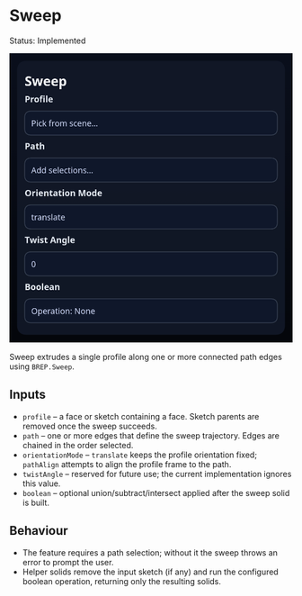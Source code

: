 # Sweep

Status: Implemented

![Sweep feature dialog](sweep.png)

Sweep extrudes a single profile along one or more connected path edges using `BREP.Sweep`.

## Inputs
- `profile` – a face or sketch containing a face. Sketch parents are removed once the sweep succeeds.
- `path` – one or more edges that define the sweep trajectory. Edges are chained in the order selected.
- `orientationMode` – `translate` keeps the profile orientation fixed; `pathAlign` attempts to align the profile frame to the path.
- `twistAngle` – reserved for future use; the current implementation ignores this value.
- `boolean` – optional union/subtract/intersect applied after the sweep solid is built.

## Behaviour
- The feature requires a path selection; without it the sweep throws an error to prompt the user.
- Helper solids remove the input sketch (if any) and run the configured boolean operation, returning only the resulting solids.

